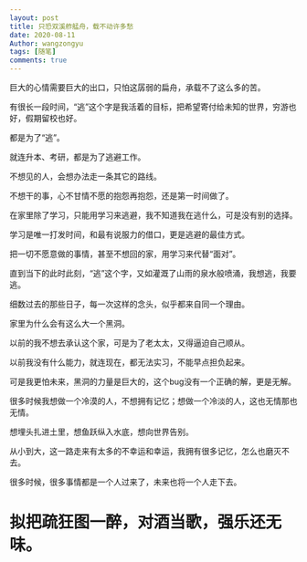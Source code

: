 ```yaml
---
layout: post
title: 只恐双溪舴艋舟，载不动许多愁
date: 2020-08-11
Author: wangzongyu 
tags: [随笔]
comments: true
---
```


巨大的心情需要巨大的出口，只怕这孱弱的扁舟，承载不了这么多的苦。

有很长一段时间，“逃”这个字是我活着的目标，把希望寄付给未知的世界，穷游也好，假期留校也好。

都是为了“逃”。

就连升本、考研，都是为了逃避工作。

不想见的人，会想办法走一条其它的路线。

不想干的事，心不甘情不愿的抱怨再抱怨，还是第一时间做了。

在家里除了学习，只能用学习来逃避，我不知道我在逃什么，可是没有别的选择。

学习是唯一打发时间，和最有说服力的借口，更是逃避的最佳方式。

把一切不愿意做的事情，甚至不想回的家，用学习来代替“面对”。

直到当下的此时此刻，“逃”这个字，又如灌溉了山雨的泉水般喷涌，我想逃，我要逃。

细数过去的那些日子，每一次这样的念头，似乎都来自同一个理由。

家里为什么会有这么大一个黑洞。

以前的我不想去承认这个家，可是为了老太太，又得逼迫自己顺从。

以前我没有什么能力，就连现在，都无法实习，不能早点担负起来。

可是我更怕未来，黑洞的力量是巨大的，这个bug没有一个正确的解，更是无解。

很多时候我想做一个冷漠的人，不想拥有记忆；想做一个冷淡的人，这也无情那也无情。

想埋头扎进土里，想鱼跃纵入水底，想向世界告别。

从小到大，这一路走来有太多的不幸运和幸运，我拥有很多记忆，怎么也磨灭不去。

很多时候，很多事情都是一个人过来了，未来也将一个人走下去。

# 拟把疏狂图一醉，对酒当歌，强乐还无味。
